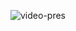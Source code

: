 ![video-pres](https://user-images.githubusercontent.com/98184738/215085039-6609c1db-4194-40a6-a634-799e7c4caf8e.gif)

